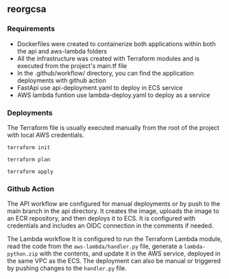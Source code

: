 ## reorgcsa

### Requirements

* Dockerfiles were created to containerize both applications within both the api and aws-lambda folders
* All the infrastructure was created with Terraform modules and is executed from the project's main.tf file
* In the .github/workflow/ directory, you can find the application deployments with github action
* FastApi use api-deployment.yaml to deploy in ECS service
* AWS lambda funtion use lambda-deploy.yaml to deploy as a service

### Deployments

The Terraform file is usually executed manually from the root of the project with local AWS credentials.

`terraform init`

`terraform plan`

`terraform apply`

### Github Action
The API workflow are configured for manual deployments or by push to the main branch in the api directory. 
It creates the image, uploads the image to an ECR repository, and then deploys it to ECS. It is configured with 
credentials and includes an OIDC connection in the comments if needed.

The Lambda workflow It is configured to run the Terraform Lambda module, read the code from the `aws-lambda/handler.py` 
file, generate a `lambda-python.zip` with the contents, and update it in the AWS service, deployed in the same VPC as 
the ECS. The deployment can also be manual or triggered by pushing changes to the `handler.py` file.
